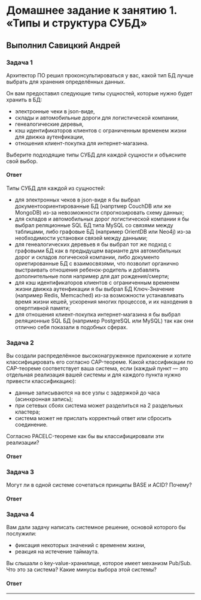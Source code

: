 # Домашнее задание к занятию 1. «Типы и структура СУБД»

## Выполнил Савицкий Андрей

### Задача 1

Архитектор ПО решил проконсультироваться у вас, какой тип БД 
лучше выбрать для хранения определённых данных.

Он вам предоставил следующие типы сущностей, которые нужно будет хранить в БД:

- электронные чеки в json-виде,
- склады и автомобильные дороги для логистической компании,
- генеалогические деревья,
- кэш идентификаторов клиентов с ограниченным временем жизни для движка аутенфикации,
- отношения клиент-покупка для интернет-магазина.

Выберите подходящие типы СУБД для каждой сущности и объясните свой выбор.

#### Ответ

Типы СУБД для каждой из сущностей:
- для электронных чеков в json-виде я бы выбрал документоориентированные БД (напртмер CouchDB или же MongoDB) из-за невозможности спрогнозировать схему данных;
- для складов и автомобильных дорог логистической компании я бы выбрал реляционные SQL БД типа MySQL со связями между таблицами, либо графовые БД (например OrientDB или Neo4j) из-за необходимости установки связей между данными;
- для генеалогических деревьев я бы выбрал тот же подход с графовыми БД как в предыдущем варианте для автомобильных дорог и складов логической компании, либо документо ориетированные БД с взаимосвязями, что позволит органично выстраивать отношения ребенок-родитель и добавлять дополнительные поля например для дат рождения/смерти;
- для кэш идентификаторов клиентов с ограниченным временем жизни движка аутенфикации я бы выбрал БД Ключ-Значение (например Redis, Memcached) из-за возможности устанавливать время жизни кешей, ускорения многих процессов, и их находения в оперптивной памяти;
- для отношения клиент-покупка интернет-магазина я бы выбрал реляционные SQL БД (например PostgreSQL или MySQL) так как они отлично себя показали в подобных сферах. 


### Задача 2

Вы создали распределённое высоконагруженное приложение и хотите классифицировать его согласно 
CAP-теореме. Какой классификации по CAP-теореме соответствует ваша система, если 
(каждый пункт — это отдельная реализация вашей системы и для каждого пункта нужно привести классификацию):

- данные записываются на все узлы с задержкой до часа (асинхронная запись);
- при сетевых сбоях система может разделиться на 2 раздельных кластера;
- система может не прислать корректный ответ или сбросить соединение.

Согласно PACELC-теореме как бы вы классифицировали эти реализации?

#### Ответ



### Задача 3

Могут ли в одной системе сочетаться принципы BASE и ACID? Почему?

#### Ответ



### Задача 4

Вам дали задачу написать системное решение, основой которого бы послужили:

- фиксация некоторых значений с временем жизни,
- реакция на истечение таймаута.

Вы слышали о key-value-хранилище, которое имеет механизм Pub/Sub. 
Что это за система? Какие минусы выбора этой системы?

#### Ответ



---



